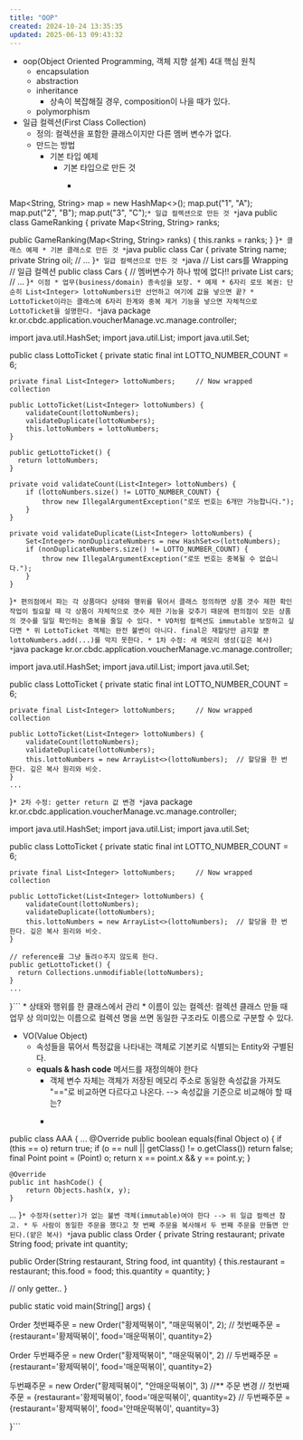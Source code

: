 ```yaml
---
title: "OOP"
created: 2024-10-24 13:35:35
updated: 2025-06-13 09:43:32
---
```

  * oop(Object Oriented Programming, 객체 지향 설계) 4대 핵심 원칙
    * encapsulation 
    * abstraction 
    * inheritance
      * 상속이 복잡해질 경우, composition이 나을 때가 있다.
    * polymorphism
  * 일급 컬렉션(First Class Collection)
    * 정의: 컬렉션을 포함한 클래스이지만 다른 멤버 변수가 없다. 
    * 만드는 방법
      * 기본 타입 예제
        * 기본 타입으로 만든 것
          * ```java
Map<String, String> map = new HashMap<>();
map.put("1", "A");
map.put("2", "B");
map.put("3", "C");```
        * 일급 컬렉션으로 만든 것
          * ```java
public class GameRanking {
  private Map<String, String> ranks;

  public GameRanking(Map<String, String> ranks) {
    this.ranks = ranks;
  }
}```
      * 클래스 예제
        * 기본 클래스로 만든 것
          * ```java
public class Car {
    private String name;
    private String oil;
    // ...
}```
        * 일급 컬렉션으로 만든 것
          * ```java
// List<Car> cars를 Wrapping
// 일급 컬렉션
public class Cars {
    // 멤버변수가 하나 밖에 없다!!
    private List<Car> cars;
    // ...
}```
    * 이점
      * 업무(business/domain) 종속성을 보장.
        * 예제
          * 6자리 로또 복권: 단순히 List<Integer> lottoNumbersi만 선언하고 여기에 값을 넣으면 끝?
          * LottoTicket이라는 클래스에 6자리 한계와 중복 제거 기능을 넣으면 자체적으로 LottoTicket을 설명한다.
            * ```java
package kr.or.cbdc.application.voucherManage.vc.manage.controller;

import java.util.HashSet;
import java.util.List;
import java.util.Set;

public class LottoTicket {
    private static final int LOTTO_NUMBER_COUNT = 6;

    private final List<Integer> lottoNumbers;     // Now wrapped collection

    public LottoTicket(List<Integer> lottoNumbers) {
        validateCount(lottoNumbers);
        validateDuplicate(lottoNumbers);
        this.lottoNumbers = lottoNumbers;
    }

    public getLottoTicket() {
      return lottoNumbers;
    }
  
    private void validateCount(List<Integer> lottoNumbers) {
        if (lottoNumbers.size() != LOTTO_NUMBER_COUNT) {
            throw new IllegalArgumentException("로또 번호는 6개만 가능합니다.");
        }
    }
    
    private void validateDuplicate(List<Integer> lottoNumbers) {
        Set<Integer> nonDuplicateNumbers = new HashSet<>(lottoNumbers);
        if (nonDuplicateNumbers.size() != LOTTO_NUMBER_COUNT) {
            throw new IllegalArgumentException("로또 번호는 중복될 수 없습니다.");
        }
    }
}```
        * 편의점에서 파는 각 상품마다 상태와 행위를 묶어서 클래스 정의하면 상품 갯수 제한 확인 작업이 필요할 때 각 상품이 자체적으로 갯수 제한 기능을 갖추기 때문에 편의점이 모든 상품의 갯수를 일일 확인하는 중복을 줄일 수 있다.
      * VO처럼 컬렉션도 immutable 보장하고 싶다면
        * 위 LottoTicket 객체는 완전 불변이 아니다. final은 재할당만 금지할 뿐 lottoNumbers.add(...)를 막지 못한다.
        * 1차 수정: 새 메모리 생성(깊은 복사)
          * ```java
package kr.or.cbdc.application.voucherManage.vc.manage.controller;

import java.util.HashSet;
import java.util.List;
import java.util.Set;

public class LottoTicket {
    private static final int LOTTO_NUMBER_COUNT = 6;

    private final List<Integer> lottoNumbers;     // Now wrapped collection

    public LottoTicket(List<Integer> lottoNumbers) {
        validateCount(lottoNumbers);
        validateDuplicate(lottoNumbers);
        this.lottoNumbers = new ArrayList<>(lottoNumbers);  // 할당을 한 번 한다. 깊은 복사 원리와 비슷.
    }
    ...    
}```
        * 2차 수정: getter return 값 변경
          * ```java
package kr.or.cbdc.application.voucherManage.vc.manage.controller;

import java.util.HashSet;
import java.util.List;
import java.util.Set;

public class LottoTicket {
    private static final int LOTTO_NUMBER_COUNT = 6;

    private final List<Integer> lottoNumbers;     // Now wrapped collection

    public LottoTicket(List<Integer> lottoNumbers) {
        validateCount(lottoNumbers);
        validateDuplicate(lottoNumbers);
        this.lottoNumbers = new ArrayList<>(lottoNumbers);  // 할당을 한 번 한다. 깊은 복사 원리와 비슷.
    }

    // reference를 그냥 돌려ㅇ주지 않도록 한다.
    public getLottoTicket() {
      return Collections.unmodifiable(lottoNumbers);
    }
    ...    
}```
      * 상태와 행위를 한 클래스에서 관리
      * 이름이 있는 컬렉션: 컬렉션 클래스 만들 때 업무 상 의미있는 이름으로 컬렉션 명을 쓰면 동일한 구조라도 이름으로 구분할 수 있다.
  * VO(Value Object)
    * 속성들을 묶어서 특정값을 나타내는 객체로 기본키로 식별되는 Entity와 구별된다.
    * **equals & hash code** 메서드를 재정의해야 한다
      * 객체 변수 자체는 객체가 저장된 메모리 주소로 동일한 속성값을 가져도 "=="로 비교하면 다르다고 나온다. --> 속성값을 기준으로 비교해야 할 때는?
      * ```java
public class AAA {
...
    @Override
    public boolean equals(final Object o) {
        if (this == o) return true;
        if (o == null || getClass() != o.getClass()) return false;
        final Point point = (Point) o;
        return x == point.x &&
                y == point.y;
    }

    @Override
    public int hashCode() {
        return Objects.hash(x, y);
    }
...
}```
    * 수정자(setter)가 없는 불변 객체(immutable)여야 한다 --> 위 일급 컬렉션 참고.
      * 두 사람이 동일한 주문을 했다고 첫 번째 주문을 복사해서 두 번째 주문을 만들면 안 된다.(얕은 복사)
      * ```java
public class Order {
  private String restaurant;
  private String food;
  private int quantity;
  
  public Order(String restaurant, String food, int quantity) {
    this.restaurant = restaurant;
    this.food = food;
    this.quantity = quantity;
  }
  
  // only getter..
}

public static void main(String[] args) {

  Order 첫번째주문 = new Order("황제떡볶이", "매운떡볶이", 2);
  // 첫번째주문 = {restaurant='황제떡볶이', food='매운떡볶이', quantity=2}

  Order 두번째주문 = new Order("황제떡볶이", "매운떡볶이", 2)
  // 두번째주문 = {restaurant='황제떡볶이', food='매운떡볶이', quantity=2}

  두번째주문 = new Order("황제떡볶이", "안매운떡볶이", 3)  //** 주문 변경
  // 첫번째주문 = {restaurant='황제떡볶이', food='매운떡볶이', quantity=2}
  // 두번째주문 = {restaurant='황제떡볶이', food='안매운떡볶이', quantity=3}
  
}```